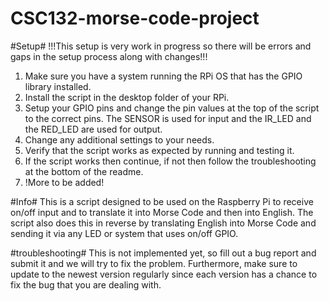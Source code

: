 # CSC132-morse-code-project

#Setup#
!!!This setup is very work in progress so there will be errors and gaps in the setup process along with changes!!!
1. Make sure you have a system running the RPi OS that has the GPIO library installed.
2. Install the script in the desktop folder of your RPi.
3. Setup your GPIO pins and change the pin values at the top of the script to the correct pins. The SENSOR is used for input and the IR_LED and the RED_LED are used for output.
4. Change any additional settings to your needs.
5. Verify that the script works as expected by running and testing it.
6. If the script works then continue, if not then follow the troubleshooting at the bottom of the readme.
7. !More to be added!

#Info#
This is a script designed to be used on the Raspberry Pi to receive on/off input and to translate it into Morse Code and then into English.
The script also does this in reverse by translating English into Morse Code and sending it via any LED or system that uses on/off GPIO.

#troubleshooting#
This is not implemented yet, so  fill out a bug report and submit it and we will try to fix the problem. Furthermore, make sure to update to the newest version regularly since each version has a chance to fix the bug that you are dealing with.
